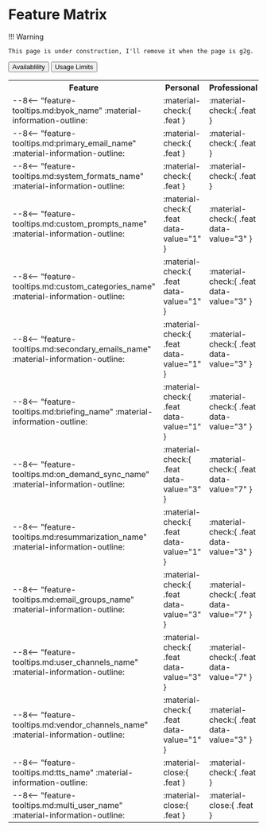 # Feature Matrix

!!! Warning

    This page is under construction, I'll remove it when the page is g2g.

<!--
Toggle implementation:
- Each feature cell has `.feat`; numeric ones add `data-value`.
- Default view = Availability → show ✔ / ✘.
- Values view → icons hidden only if `data-value` exists, replaced by number.
- Binary-only cells (no `data-value`) always stay ✔ / ✘.
- User can switch via Material button group; mode persisted in localStorage.

Supporting files:
- docs/assets/view-toggle.js → handles button clicks, swaps icon ↔ value, saves mode in localStorage.
- docs/assets/view-toggle.css → ensures icons/values show/hide correctly in each mode, aligns numbers.
-->

<div class="md-typeset">
  <div class="md-button-group" role="group">
    <button id="view-checks" class="md-button md-button--primary">Availablility</button>
    <button id="view-values" class="md-button">Usage Limits</button>
  </div>
</div>

<!--
Table constraints & maintenance:

- Snippets must be on their own line → Markdown tables not viable (leading | breaks).
- Use an HTML <table> with the md_in_html extension enabled.

Rules:
  A. Any HTML element containing Markdown, and all ancestors, must include markdown="1".
  B. <tr markdown="1"> elements must be flush-left (no indentation).
  C. Snippets must remain on their own line inside <td markdown="1">.

Tooltips:
- Feature names and descriptions are defined in includes/feature-tooltips.md.
- Each feature has 2 regions: <id>_name and <id>_description.
- The description snippet is injected into a hidden <span> inside the table cell.
- The <feat-tip> custom element displays the info icon and, via JS, reads the hidden description to set a tooltip (Material tooltips style if enabled).

Adding a new row:
1. Create or update the name & description regions in includes/feature-tooltips.md.
2. Add a new <tr markdown="1">.
   - In the first <td markdown="1">:
     • Include the name snippet.
     • Add <feat-tip id="<id>" markdown="1">:material-information-outline:</feat-tip>
     • Add a hidden <span id="tip-src-<id>"> with the description snippet inside.
   - In subsequent cells, add :material-check:{ .feat } or :material-close:{ .feat }.
   - If the feature has a numeric value, add it via data-value="N" on the :material-check:.

Single source of truth:
- Only maintain names and descriptions in includes/feature-tooltips.md.
- The table pulls both from snippets + renders tooltips automatically.
-->

<table markdown="1">
<tr markdown="1">
  <th>Feature</th>
  <th>Personal</th>
  <th>Professional</th>
  <th>Executive</th>
</tr>

<!-- BYOK -->

<tr markdown="1">
  <td markdown="1">
--8<-- "feature-tooltips.md:byok_name"
<feat-tip id="byok" markdown="1">:material-information-outline:</feat-tip>
<span id="tip-src-byok" hidden>
--8<-- "feature-tooltips.md:byok_description"
</span>
  </td>
  <td markdown="1">:material-check:{ .feat }</td>
  <td markdown="1">:material-check:{ .feat }</td>
  <td markdown="1">:material-check:{ .feat }</td>
</tr>

<!-- PRIMARY EMAIL -->

<tr markdown="1">
  <td markdown="1">
--8<-- "feature-tooltips.md:primary_email_name"
<feat-tip id="primary_email" markdown="1">:material-information-outline:</feat-tip>
<span id="tip-src-primary_email" hidden>
--8<-- "feature-tooltips.md:primary_email_description"
</span>
  </td>
  <td markdown="1">:material-check:{ .feat }</td>
  <td markdown="1">:material-check:{ .feat }</td>
  <td markdown="1">:material-check:{ .feat }</td>
</tr>

<!-- MULTIPLE SUMMARIZATION PROMPTS  -->

<tr markdown="1">
  <td markdown="1">
--8<-- "feature-tooltips.md:system_formats_name"
<feat-tip id="system_formats" markdown="1">:material-information-outline:</feat-tip>
<span id="tip-src-system_formats" hidden>
--8<-- "feature-tooltips.md:system_formats_description"
</span>
  </td>
  <td markdown="1">:material-check:{ .feat }</td>
  <td markdown="1">:material-check:{ .feat }</td>
  <td markdown="1">:material-check:{ .feat }</td>
</tr>

<!-- CUSTOM SUMMARIZATION PROMPTS -->

<tr markdown="1">
  <td markdown="1">
--8<-- "feature-tooltips.md:custom_prompts_name"
<feat-tip id="custom_prompts" markdown="1">:material-information-outline:</feat-tip>
<span id="tip-src-custom_prompts" hidden>
--8<-- "feature-tooltips.md:custom_prompts_description"
</span>
  </td>
  <td markdown="1">:material-check:{ .feat data-value="1" }</td>
  <td markdown="1">:material-check:{ .feat data-value="3" }</td>
  <td markdown="1">:material-check:{ .feat data-value="7" }</td>
</tr>

<!-- CUSTOM EMAIL CLASSES -->

<tr markdown="1">
  <td markdown="1">
--8<-- "feature-tooltips.md:custom_categories_name"
<feat-tip id="custom_categories" markdown="1">:material-information-outline:</feat-tip>
<span id="tip-src-custom_categories" hidden>
--8<-- "feature-tooltips.md:custom_categories_description"
</span>
  </td>
  <td markdown="1">:material-check:{ .feat data-value="1" }</td>
  <td markdown="1">:material-check:{ .feat data-value="3" }</td>
  <td markdown="1">:material-check:{ .feat data-value="7" }</td>
</tr>

<!-- SECONDARY EMAILS -->

<tr markdown="1">
  <td markdown="1">
--8<-- "feature-tooltips.md:secondary_emails_name"
<feat-tip id="secondary_emails" markdown="1">:material-information-outline:</feat-tip>
<span id="tip-src-secondary_emails" hidden>
--8<-- "feature-tooltips.md:secondary_emails_description"
</span>
  </td>
  <td markdown="1">:material-check:{ .feat data-value="1" }</td>
  <td markdown="1">:material-check:{ .feat data-value="3" }</td>
  <td markdown="1">:material-check:{ .feat data-value="7" }</td>
</tr>

<!-- BRIEFINGS -->

<tr markdown="1">
  <td markdown="1">
--8<-- "feature-tooltips.md:briefing_name"
<feat-tip id="briefing" markdown="1">:material-information-outline:</feat-tip>
<span id="tip-src-briefing" hidden>
--8<-- "feature-tooltips.md:briefing_description"
</span>
  </td>
  <td markdown="1">:material-check:{ .feat data-value="1" }</td>
  <td markdown="1">:material-check:{ .feat data-value="3" }</td>
  <td markdown="1">:material-check:{ .feat data-value="7" }</td>
</tr>

<!-- ON-DEMAND SYNCING -->

<tr markdown="1">
  <td markdown="1">
--8<-- "feature-tooltips.md:on_demand_sync_name"
<feat-tip id="on_demand_sync" markdown="1">:material-information-outline:</feat-tip>
<span id="tip-src-on_demand_sync" hidden>
--8<-- "feature-tooltips.md:on_demand_sync_description"
</span>
  </td>
  <td markdown="1">:material-check:{ .feat data-value="3" }</td>
  <td markdown="1">:material-check:{ .feat data-value="7" }</td>
  <td markdown="1">:material-check:{ .feat data-value="14" }</td>
</tr>

<!-- ON-DEMAND RE-SUMMARIZATION -->

<tr markdown="1">
  <td markdown="1">
--8<-- "feature-tooltips.md:resummarization_name"
<feat-tip id="resummarization" markdown="1">:material-information-outline:</feat-tip>
<span id="tip-src-resummarization" hidden>
--8<-- "feature-tooltips.md:resummarization_description"
</span>
  </td>
  <td markdown="1">:material-check:{ .feat data-value="1" }</td>
  <td markdown="1">:material-check:{ .feat data-value="3" }</td>
  <td markdown="1">:material-check:{ .feat data-value="7" }</td>
</tr>


<tr markdown="1">
  <td markdown="1">
--8<-- "feature-tooltips.md:email_groups_name"
<feat-tip id="email_groups" markdown="1">:material-information-outline:</feat-tip>
<span id="tip-src-email_groups" hidden>
--8<-- "feature-tooltips.md:email_groups_description"
</span>
  </td>
  <td markdown="1">:material-check:{ .feat data-value="3" }</td>
  <td markdown="1">:material-check:{ .feat data-value="7" }</td>
  <td markdown="1">:material-check:{ .feat data-value="14" }</td>
</tr>

<tr markdown="1">
  <td markdown="1">
--8<-- "feature-tooltips.md:user_channels_name"
<feat-tip id="user_channels" markdown="1">:material-information-outline:</feat-tip>
<span id="tip-src-user_channels" hidden>
--8<-- "feature-tooltips.md:user_channels_description"
</span>
  </td>
  <td markdown="1">:material-check:{ .feat data-value="3" }</td>
  <td markdown="1">:material-check:{ .feat data-value="7" }</td>
  <td markdown="1">:material-check:{ .feat data-value="14" }</td>
</tr>

<tr markdown="1">
  <td markdown="1">
--8<-- "feature-tooltips.md:vendor_channels_name"
<feat-tip id="vendor_channels" markdown="1">:material-information-outline:</feat-tip>
<span id="tip-src-vendor_channels" hidden>
--8<-- "feature-tooltips.md:vendor_channels_description"
</span>
  </td>
  <td markdown="1">:material-check:{ .feat data-value="1" }</td>
  <td markdown="1">:material-check:{ .feat data-value="3" }</td>
  <td markdown="1">:material-check:{ .feat data-value="7" }</td>
</tr>

<tr markdown="1">
  <td markdown="1">
--8<-- "feature-tooltips.md:tts_name"
<feat-tip id="tts" markdown="1">:material-information-outline:</feat-tip>
<span id="tip-src-tts" hidden>
--8<-- "feature-tooltips.md:tts_description"
</span>
  </td>
  <td markdown="1">:material-close:{ .feat }</td>
  <td markdown="1">:material-check:{ .feat }</td>
  <td markdown="1">:material-check:{ .feat }</td>
</tr>

<tr markdown="1">
  <td markdown="1">
--8<-- "feature-tooltips.md:multi_user_name"
<feat-tip id="multi_user" markdown="1">:material-information-outline:</feat-tip>
<span id="tip-src-multi_user" hidden>
--8<-- "feature-tooltips.md:multi_user_description"
</span>
  </td>
  <td markdown="1">:material-close:{ .feat }</td>
  <td markdown="1">:material-close:{ .feat }</td>
  <td markdown="1">:material-check:{ .feat }</td>
</tr>

</table>
